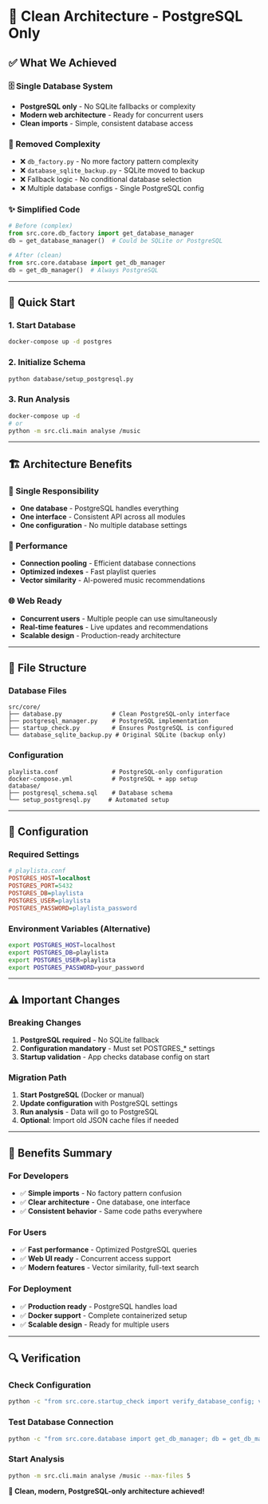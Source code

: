 # 🎯 Clean Architecture - PostgreSQL Only

## ✅ What We Achieved

### **🗄️ Single Database System**
- **PostgreSQL only** - No SQLite fallbacks or complexity
- **Modern web architecture** - Ready for concurrent users
- **Clean imports** - Simple, consistent database access

### **🧹 Removed Complexity**
- ❌ `db_factory.py` - No more factory pattern complexity
- ❌ `database_sqlite_backup.py` - SQLite moved to backup
- ❌ Fallback logic - No conditional database selection
- ❌ Multiple database configs - Single PostgreSQL config

### **✨ Simplified Code**
```python
# Before (complex)
from src.core.db_factory import get_database_manager
db = get_database_manager()  # Could be SQLite or PostgreSQL

# After (clean)
from src.core.database import get_db_manager
db = get_db_manager()  # Always PostgreSQL
```

---

## 🚀 Quick Start

### **1. Start Database**
```bash
docker-compose up -d postgres
```

### **2. Initialize Schema**
```bash
python database/setup_postgresql.py
```

### **3. Run Analysis**
```bash
docker-compose up -d
# or
python -m src.cli.main analyse /music
```

---

## 🏗️ Architecture Benefits

### **🎯 Single Responsibility**
- **One database** - PostgreSQL handles everything
- **One interface** - Consistent API across all modules
- **One configuration** - No multiple database settings

### **🚀 Performance**
- **Connection pooling** - Efficient database connections
- **Optimized indexes** - Fast playlist queries
- **Vector similarity** - AI-powered music recommendations

### **🌐 Web Ready**
- **Concurrent users** - Multiple people can use simultaneously
- **Real-time features** - Live updates and recommendations
- **Scalable design** - Production-ready architecture

---

## 📂 File Structure

### **Database Files**
```
src/core/
├── database.py              # Clean PostgreSQL-only interface
├── postgresql_manager.py    # PostgreSQL implementation
├── startup_check.py         # Ensures PostgreSQL is configured
└── database_sqlite_backup.py # Original SQLite (backup only)
```

### **Configuration**
```
playlista.conf               # PostgreSQL-only configuration
docker-compose.yml           # PostgreSQL + app setup
database/
├── postgresql_schema.sql    # Database schema
└── setup_postgresql.py     # Automated setup
```

---

## 🔧 Configuration

### **Required Settings**
```ini
# playlista.conf
POSTGRES_HOST=localhost
POSTGRES_PORT=5432
POSTGRES_DB=playlista
POSTGRES_USER=playlista
POSTGRES_PASSWORD=playlista_password
```

### **Environment Variables** (Alternative)
```bash
export POSTGRES_HOST=localhost
export POSTGRES_DB=playlista
export POSTGRES_USER=playlista
export POSTGRES_PASSWORD=your_password
```

---

## ⚠️ Important Changes

### **Breaking Changes**
1. **PostgreSQL required** - No SQLite fallback
2. **Configuration mandatory** - Must set POSTGRES_* settings
3. **Startup validation** - App checks database config on start

### **Migration Path**
1. **Start PostgreSQL** (Docker or manual)
2. **Update configuration** with PostgreSQL settings
3. **Run analysis** - Data will go to PostgreSQL
4. **Optional**: Import old JSON cache files if needed

---

## 🎉 Benefits Summary

### **For Developers**
- ✅ **Simple imports** - No factory pattern confusion
- ✅ **Clear architecture** - One database, one interface
- ✅ **Consistent behavior** - Same code paths everywhere

### **For Users**
- ✅ **Fast performance** - Optimized PostgreSQL queries
- ✅ **Web UI ready** - Concurrent access support
- ✅ **Modern features** - Vector similarity, full-text search

### **For Deployment**
- ✅ **Production ready** - PostgreSQL handles load
- ✅ **Docker support** - Complete containerized setup
- ✅ **Scalable design** - Ready for multiple users

---

## 🔍 Verification

### **Check Configuration**
```bash
python -c "from src.core.startup_check import verify_database_config; verify_database_config()"
```

### **Test Database Connection**
```bash
python -c "from src.core.database import get_db_manager; db = get_db_manager(); print(f'Tracks: {db.get_track_count()}')"
```

### **Start Analysis**
```bash
python -m src.cli.main analyse /music --max-files 5
```

**🎵 Clean, modern, PostgreSQL-only architecture achieved!**
